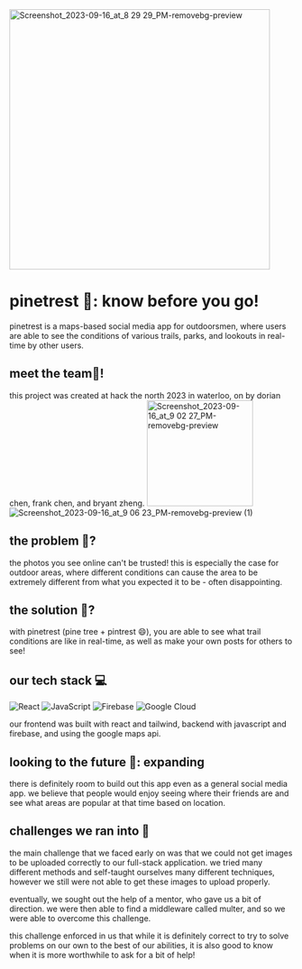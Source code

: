 <img width="462" alt="Screenshot_2023-09-16_at_8 29 29_PM-removebg-preview" src="https://github.com/dourian/twinterest/assets/122124464/ab2e6f36-5ce9-4879-97be-d6386e559150">

# pinetrest 🌲: know before you go!
pinetrest is a maps-based social media app for outdoorsmen, where users are able to see the conditions of various trails, parks, and lookouts in real-time by other users.

## meet the team👏!
this project was created at hack the north 2023 in waterloo, on by dorian chen, frank chen, and bryant zheng.
<img width="188" alt="Screenshot_2023-09-16_at_9 02 27_PM-removebg-preview" src="https://github.com/dourian/twinterest/assets/122124464/acdd0d4f-3804-4130-9a8f-4cc41c325b95">![Screenshot_2023-09-16_at_9 06 23_PM-removebg-preview (1)](https://github.com/dourian/twinterest/assets/122124464/c4d52fce-df7a-460c-abfa-fa026345027d)




## the problem 🔎?
the photos you see online can't be trusted! this is especially the case for outdoor areas, where different conditions can cause the area to be extremely different from what you expected it to be - often disappointing.

## the solution 🧠?
with pinetrest (pine tree + pintrest 😄), you are able to see what trail conditions are like in real-time, as well as make your own posts for others to see!

## our tech stack 💻
![React](https://img.shields.io/badge/react-%2320232a.svg?style=for-the-badge&logo=react&logoColor=%2361DAFB)
![JavaScript](https://img.shields.io/badge/javascript-%23323330.svg?style=for-the-badge&logo=javascript&logoColor=%23F7DF1E)
![Firebase](https://img.shields.io/badge/Firebase-039BE5?style=for-the-badge&logo=Firebase&logoColor=white)
![Google Cloud](https://img.shields.io/badge/GoogleCloud-%234285F4.svg?style=for-the-badge&logo=google-cloud&logoColor=white)

our frontend was built with react and tailwind, backend with javascript and firebase, and using the google maps api.

## looking to the future 🤖: expanding
there is definitely room to build out this app even as a general social media app. we believe that people would enjoy seeing where their friends are and see what areas are popular at that time based on location.

## challenges we ran into 🤕
the main challenge that we faced early on was that we could not get images to be uploaded correctly to our full-stack application. we tried many different methods and self-taught ourselves many different techniques, however we still were not able to get these images to upload properly.

eventually, we sought out the help of a mentor, who gave us a bit of direction. we were then able to find a middleware called multer, and so we were able to overcome this challenge.

this challenge enforced in us that while it is definitely correct to try to solve problems on our own to the best of our abilities, it is also good to know when it is more worthwhile to ask for a bit of help!
